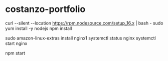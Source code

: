 # costanzo-portfolio
 
curl --silent --location https://rpm.nodesource.com/setup_16.x | bash -
sudo yum install -y nodejs
npm install

sudo amazon-linux-extras install nginx1
systemctl status nginx
systemctl start nginx

npm start
